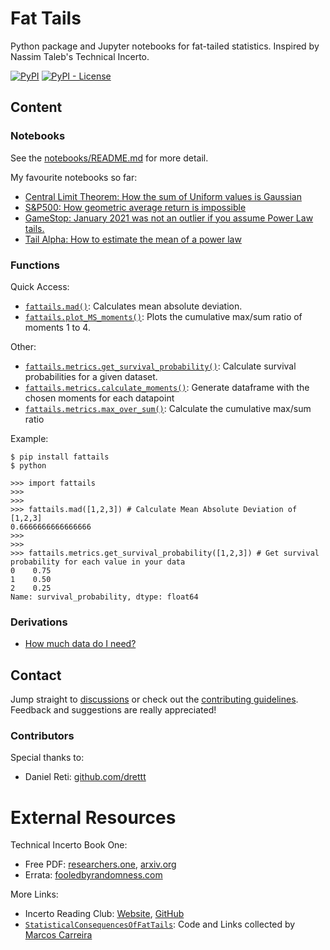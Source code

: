 # Fat Tails
Python package and Jupyter notebooks for fat-tailed statistics. Inspired by Nassim Taleb's Technical Incerto.

[![PyPI](https://img.shields.io/pypi/v/fattails)](https://pypi.org/project/fattails/)
[![PyPI - License](https://img.shields.io/pypi/l/fattails)](https://github.com/FergM/fattails/blob/main/LICENSE)

## Content

### Notebooks
See the [notebooks/README.md](https://github.com/FergM/fattails/blob/main/notebooks/README.md) for more detail.

My favourite notebooks so far:
* [Central Limit Theorem: How the sum of Uniform values is Gaussian](https://github.com/FergM/fattails/blob/main/notebooks/NB-22%20-%20Visual%20Central%20Limit%20Theorem.ipynb)
* [S&P500: How geometric average return is impossible](https://github.com/FergM/fattails/blob/main/notebooks/Notebook-11%20-%20Ergodicity%20and%20S%26P500.ipynb)
* [GameStop: January 2021 was not an outlier if you assume Power Law tails.](https://github.com/FergM/fattails/blob/main/notebooks/NB-25%20-%20Survival%20Plot%20-%20Gamestop.ipynb)
* [Tail Alpha: How to estimate the mean of a power law](https://github.com/FergM/fattails/blob/main/notebooks/NB34%20-%20Tail%20Alpha%20Distribution.ipynb)


### Functions
Quick Access:
* [`fattails.mad()`](https://github.com/FergM/fattails/blob/main/fattails/metrics.py#L7): Calculates mean absolute deviation.
* [`fattails.plot_MS_moments()`](https://github.com/FergM/fattails/blob/main/fattails/express.py#L7): Plots the cumulative max/sum ratio of moments 1 to 4.

Other:
* [`fattails.metrics.get_survival_probability()`](https://github.com/FergM/fattails/blob/main/fattails/metrics.py#L35): Calculate survival probabilities for a given dataset.
* [`fattails.metrics.calculate_moments()`](https://github.com/FergM/fattails/blob/main/fattails/metrics.py#L94): Generate dataframe with the chosen moments for each datapoint
* [`fattails.metrics.max_over_sum()`](https://github.com/FergM/fattails/blob/main/fattails/metrics.py#L132): Calculate the cumulative max/sum ratio

Example:
```
$ pip install fattails
$ python

>>> import fattails
>>>
>>>
>>> fattails.mad([1,2,3]) # Calculate Mean Absolute Deviation of [1,2,3]
0.6666666666666666
>>>
>>>
>>> fattails.metrics.get_survival_probability([1,2,3]) # Get survival probability for each value in your data
0    0.75
1    0.50
2    0.25
Name: survival_probability, dtype: float64
```

### Derivations
* [How much data do I need?](https://github.com/FergM/fattails/blob/main/docs/Notes-02%20-%20Derivation%20-%20How%20much%20data%20do%20I%20need.pdf)

## Contact
Jump straight to [discussions](https://github.com/FergM/fattails/discussions) or check out the [contributing guidelines](https://github.com/FergM/fattails/blob/main/docs/CONTRIBUTING.md). Feedback and suggestions are really appreciated!

### Contributors
Special thanks to:
* Daniel Reti: [github.com/drettt](https://github.com/drettt)

# External Resources
Technical Incerto Book One:
* Free PDF: [researchers.one](https://researchers.one/articles/20.01.00018), [arxiv.org](https://arxiv.org/abs/2001.10488)
* Errata: [fooledbyrandomness.com](https://www.fooledbyrandomness.com/Errata2020FirstEdition.pdf)

More Links:
* Incerto Reading Club: [Website](http://www.techincertoreadingclub.com/), [GitHub](https://github.com/Technical-Incerto-Reading-Club/code-examples)
* [`StatisticalConsequencesOfFatTails`](https://github.com/MarcosCarreira/StatisticalConsequencesOfFatTails): Code and Links collected by [Marcos Carreira](https://github.com/MarcosCarreira)
